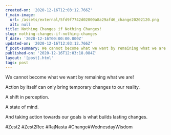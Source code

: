 ```yaml
---
created-on: '2020-12-16T12:03:12.766Z'
f_main-image:
  url: /assets/external/5fd9f7742d02000a8a29af46_change20202120.png
  alt: null
title: Nothing Changes if Nothing Changes!
slug: nothing-changes-if-nothing-changes
f_date: '2020-12-16T00:00:00.000Z'
updated-on: '2020-12-16T12:03:12.766Z'
f_post-summary: We cannot become what we want by remaining what we are!
published-on: '2020-12-16T12:03:18.084Z'
layout: '[post].html'
tags: post
---
```


We cannot become what we want by remaining what we are!

Action by itself can only bring temporary changes to our reality.

A shift in perception.

A state of mind.

And taking action towards our goals is what builds lasting changes.

#Zest2 #Zest2Rec #RajNasta #Change#WednesdayWisdom

‍
